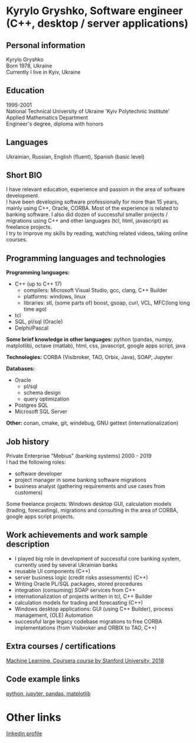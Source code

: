 # Kyrylo Gryshko, Software engineer (C++, desktop / server  applications)

## Personal information
Kyrylo Gryshko  
Born 1978, Ukraine  
Currently I live in Kyiv, Ukraine  

## Education
1995-2001  
National Technical University of Ukraine 'Kyiv Polytechnic Institute'  
Applied Mathematics Department  
Engineer's degree, diploma with honors  

## Languages
Ukrainian, Russian, English (fluent), Spanish (basic level)

## Short BIO
I have relevant education, experience and passion in the area of software development.  
I have been developing software professionally for more than 15 years, mainly using C++, Oracle, CORBA. 
Most of the experience is related to banking software. I also did dozen of successful smaller projects / migrations using C++ and other languages (tcl, html, javascript) as freelance projects.  
I try to improve my skills by reading, watching related videos, taking online courses.

## Programming languages and technologies
**Programming languages:**
+ C++ (up to C++ 17) 
    + compilers: Microsoft Visual Studio, gcc, clang, C++ Builder
    + platforms: windows, linux
    + libraries: stl, (some parts of) boost, gsoap, curl, VCL, MFC(long long time ago)
+ tcl
+ SQL, pl/sql (Oracle)
+ Delphi/Pascal

**Some brief knowledge in other languages:**
python (pandas, numpy, matplotlib), octave (matlab), html, css, javascript, google apps script, java

**Technologies:**
CORBA (Visibroker, TAO, Orbix, Java), SOAP, Jupyter

**Databases:**
+ Oracle 
  + pl/sql 
  + schema design 
  + query optimization
+ Postgres SQL 
+ Microsoft SQL Server

**Other:**
conan, cmake, git, windebug, GNU gettext (internationalization)

## Job history

Private Enterprise "Mebius" (banking systems) 2000 - 2019  
I had the following roles: 
* software developer
* project manager in some banking software migrations
* business analyst (gathering requirements and use cases from customers)
 
Some freelance projects: Windows desktop GUI, calculation models (trading, forecasting), migrations and consulting in the area of CORBA, google apps script projects.

## Work achievements and work sample description
* I played big role in development of successful core banking system, currently used by several Ukrainian banks
* reusable UI components (C++)
* server business logic (credit risks assessments) (C++)
* Writing Oracle PL/SQL packages, stored procedures
* integration (consuming) SOAP services from C++
* internationalization of projects written in tcl, C++ Builder
* calculation models for trading and forecasting (C++)
* Windows desktop applications: GUI (using C++ Builder), process management, (OLE) Automation
* successful large legacy codebase migrations to free CORBA implementations (from Visibroker and ORBIX to TAO, C++)

## Extra courses / certifications

[Machine Learning, Coursera course by Stanford University, 2018](https://www.coursera.org/account/accomplishments/verify/8ZNMHYSU4UVV)

## Code example links

[python, jupyter, pandas, matplotlib](https://github.com/kyrylogr/ansergy_reports/blob/master/ego/spread_percent_adj/New%20EGO%20application%20features%20august%202018.ipynb)

# Other links
[linkedin profile](https://www.linkedin.com/in/kyrylo-gryshko-552738117/)
